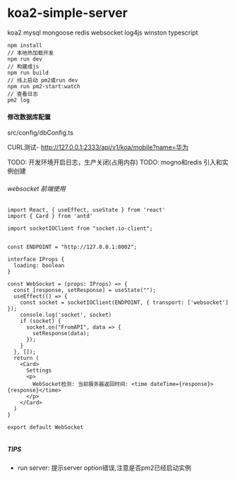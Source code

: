 # koa2-simple-server


koa2 mysql mongoose redis websocket log4js winston typescript

```
npm install
// 本地热加载开发
npm run dev
// 构建成js
npm run build
// 线上启动 pm2或run dev
npm run pm2-start:watch
// 查看日志
pm2 log

```

#### 修改数据库配置
src/config/dbConfig.ts

CURL测试- http://127.0.0.1:2333/api/v1/koa/mobile?name=华为



TODO: 开发环境开启日志，生产关闭(占用内存)
TODO: mogno和redis 引入和实例创建

###### websocket 前端使用

```
import React, { useEffect, useState } from 'react'
import { Card } from 'antd'

import socketIOClient from "socket.io-client";


const ENDPOINT = "http://127.0.0.1:8002";

interface IProps {
  loading: boolean
}

const WebSocket = (props: IProps) => {
  const [response, setResponse] = useState("");
  useEffect(() => {
    const socket = socketIOClient(ENDPOINT, { transport: ['websocket'] });
    console.log('socket', socket)
    if (socket) {
      socket.on("FromAPI", data => {
        setResponse(data);
      });
    }
  }, []);
  return (
    <Card>
      Settings
      <p>
        WebSocket检测: 当前服务器返回时间: <time dateTime={response}>{response}</time>
      </p>
    </Card>
  )
}

export default WebSocket


```

##### TIPS

- run server: 提示server option错误,注意是否pm2已经启动实例